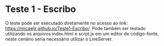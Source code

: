 # Teste 1 - Escribo

O teste pode ser executado diretamente no acesso ao link: https://micaeljr.github.io/Teste1-Escribo/.
Pode também ser testado utilizando os arquivos index.html e scrpt.js em um editor de código-fonte, neste cenário seria necessário utilizar o LiveServer.
